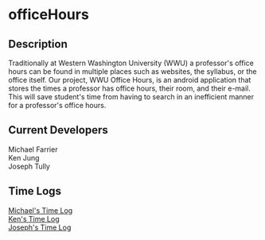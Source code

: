 # officeHours

## Description

Traditionally at Western Washington University (WWU) a professor's office hours can be found in multiple places such as websites, the syllabus, or the office itself.
Our project, WWU Office Hours, is an android application that stores the times a professor has office hours, their room, and their e-mail. This will save student's time from having to search
in an inefficient manner for a professor's office hours.

## Current Developers

Michael Farrier  
Ken Jung  
Joseph Tully  

## Time Logs

[Michael's Time Log](https://gitlab.cs.wwu.edu/farriem/officehours/wikis/Michael's-Time-Log)  
[Ken's Time Log](https://gitlab.cs.wwu.edu/farriem/officehours/wikis/Ken's-Time-Log)  
[Joseph's Time Log](https://gitlab.cs.wwu.edu/farriem/officehours/wikis/Joseph's-Time-log)  
